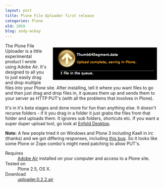 ```yaml
---
layout: post
title: Plone File Uploader first release
categories: Plone
old: 2059
blog: andy-mckay
---
```

<img src="/files/plone-file-upload-picture.png" style="float:right; padding: 1em" />
<p>The Plone File Uploader is a little experimental product I wrote using Adobe Air. It's designed to all you to just easily drag and drop multiple files into your Plone site. After installing, tell it where you want files to go and then just drag and drop files in, it queues them up and sends them to your server as HTTP PUT's (with all the problems that involves in Plone).</p>
<p>It's in it's beta stages and done more for fun than anything else. It doesn't recurse folders - if it you drag in a folder it just grabs the files from that folder and uploads them. It ignores sub folders, shortcuts etc. If you want a super duper upload tool, go look at <a href="http://www.enfoldsystems.com">Enfold Desktop</a>.</p>
<p><b>Note:</b> A few people tried it on Windows and Plone 3 including Kaell in irc (thanks) and we got differing responses, including <a href="https://bugs.launchpad.net/zope2/+bug/143780">this bug</a>. So it looks like some Plone or Zope combo's might need patching to allow PUT's.</p>
<dl>
<dt>Requires</dt>
<dd><a href="http://get.adobe.com/air/">Adobe Air</a> installed on your computer and access to a Plone site.</dd>
<dt>Tested on</dt>
<dd>Plone 2.5, OS X.</dd>
<dt>Download</dt>
<dd><a href="/files/uploader.0.2.2.air">uploader.0.2.2.air</a></dd>
</dl>
